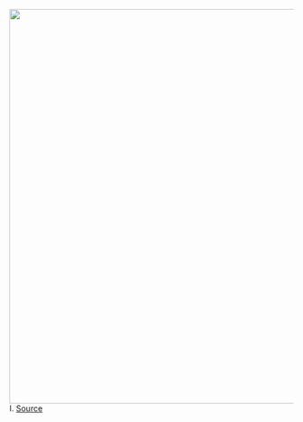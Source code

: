 <img src='https://cdn.vox-cdn.com/thumbor/AoCjAy0e2H-zQYvXc7c-SmHZ4_c=/0x0:2040x1360/1200x800/filters:focal(857x517:1183x843)/cdn.vox-cdn.com/uploads/chorus_image/image/66910816/acastro_180413_1777_reddit_0002.0.jpg' width='700px' /><br/>
I.
<a href='https://www.theverge.com/interface/2020/6/9/21283442/content-moderation-racism-facebook-reddit-nextdoor-karen'> Source <a/>
